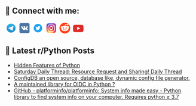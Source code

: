 ## 🔎 Connect with me:
[<img src="https://github.com/bullbesh/bullbesh/blob/main/images/Telegram.png" width="32" height="32" />](https://t.me/bullbesh)
[<img src="https://github.com/bullbesh/bullbesh/blob/main/images/VK.png" width="32" height="32" />](https://vk.com/bullbesh)
[<img src="https://github.com/bullbesh/bullbesh/blob/main/images/Twitter.png" width="32" height="32" />](https://twitter.com/bullbesh1)
[<img src="https://github.com/bullbesh/bullbesh/blob/main/images/Instagram.png" width="32" height="32" />](https://www.instagram.com/bullbesh)
[<img src="https://github.com/bullbesh/bullbesh/blob/main/images/Reddit.png" width="32" height="32" />](https://www.reddit.com/user/bullbesh)
[<img src="https://github.com/bullbesh/bullbesh/blob/main/images/YouTube.png" width="32" height="32" />](https://www.youtube.com/channel/UCtfjRs6uzgq5mfm8S06WTcg)

## 📕 Latest r/Python Posts
<!-- BLOG-POST-LIST:START -->
- [Hidden Features of Python](https://www.reddit.com/r/Python/comments/16pxpq4/hidden_features_of_python/)
- [Saturday Daily Thread: Resource Request and Sharing! Daily Thread](https://www.reddit.com/r/Python/comments/16ppkdi/saturday_daily_thread_resource_request_and/)
- [ConfigDB an open source, database like, dynamic config file generator.](https://www.reddit.com/r/Python/comments/16pk86e/configdb_an_open_source_database_like_dynamic/)
- [A maintained library for OIDC in Python ?](https://www.reddit.com/r/Python/comments/16pin4l/a_maintained_library_for_oidc_in_python/)
- [GitHub - platforminfo/platforminfo: System info made easy - Python library to find system info on your computer. Requires python ≥ 3.7](https://www.reddit.com/r/Python/comments/16pgkw8/github_platforminfoplatforminfo_system_info_made/)
<!-- BLOG-POST-LIST:END -->
